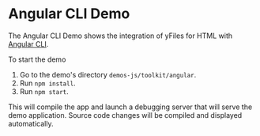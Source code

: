 <!--
 //////////////////////////////////////////////////////////////////////////////
 // @license
 // This demo file is part of yFiles for HTML 2.3.0.3.
 // Use is subject to license terms.
 //
 // Copyright (c) 2000-2020 by yWorks GmbH, Vor dem Kreuzberg 28,
 // 72070 Tuebingen, Germany. All rights reserved.
 //
 //////////////////////////////////////////////////////////////////////////////
-->
# Angular CLI Demo

The Angular CLI Demo shows the integration of yFiles for HTML with [Angular CLI](https://cli.angular.io/).

To start the demo

1.  Go to the demo's directory `demos-js/toolkit/angular`.
2.  Run `npm install`.
3.  Run `npm start`.

This will compile the app and launch a debugging server that will serve the demo application. Source code changes will be compiled and displayed automatically.
